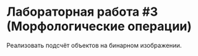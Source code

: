 # Лабораторная работа #3 (Морфологические операции)

Реализовать подсчёт объектов на бинарном изображении.
